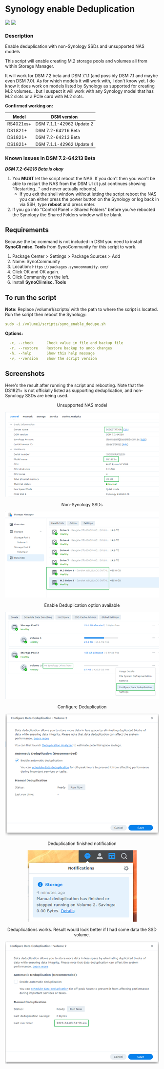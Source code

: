 # Synology enable Deduplication

<a href="https://github.com/007revad/Synology_enable_Deduplication/releases"><img src="https://img.shields.io/github/release/007revad/Synology_enable_Deduplication.svg"></a>
<a href="https://hits.seeyoufarm.com"><img src="https://hits.seeyoufarm.com/api/count/incr/badge.svg?url=https%3A%2F%2Fgithub.com%2F007revad%2FSynology_enable_Deduplicationh&count_bg=%2379C83D&title_bg=%23555555&icon=&icon_color=%23E7E7E7&title=hits&edge_flat=false"/></a>

### Description

Enable deduplication with non-Synology SSDs and unsupported NAS models

This script will enable creating M.2 storage pools and volumes all from within Storage Manager.

It will work for DSM 7.2 beta and DSM 7.1.1 (and possibly DSM 7.1 and maybe even DSM 7.0). As for which models it will work with, I don't know yet. I do know it does work on models listed by Synology as supported for creating M.2 volumes... but I suspect it will work with any Synology model that has M.2 slots or a PCIe card with M.2 slots.

**Confirmed working on:**

| Model        | DSM version              |
| ------------ |--------------------------|
| RS4021xs+    | DSM 7.1.1-42962 Update 2 |
| DS1821+      | DSM 7.2-64216 Beta       |
| DS1821+      | DSM 7.2-64213 Beta       |
| DS1821+      | DSM 7.1.1-42962 Update 4 |

### Known issues in DSM 7.2-64213 Beta

***DSM 7.2-64216 Beta is okay***

1. You **MUST** let the script reboot the NAS. If you don't then you won't be able to restart the NAS from the DSM UI (it just continues showing "Restarting..." and never actually reboots).
    - If you exit the shell window without letting the script reboot the NAS you can either press the power button on the Synology or log back in via SSH, type **reboot** and press enter.
2. If you go into "Control Panel > Shared Folders" before you've rebooted the Synology the Shared Folders window will be blank.

## Requirements

Because the bc command is not included in DSM you need to install **SynoCli misc. Tools** from SynoCommunity for this script to work.

1. Package Center > Settings > Package Sources > Add
2. Name: SynoCommunity
3. Location: `https://packages.synocommunity.com/`
4. Click OK and OK again.
5. Click Community on the left.
6. Install **SynoCli misc. Tools**

## To run the script
**Note:** Replace /volume1/scripts/ with the path to where the script is located.
Run the script then reboot the Synology:
```YAML
sudo -i /volume1/scripts/syno_enable_dedupe.sh
```

**Options:**
```YAML
  -c, --check      Check value in file and backup file
  -r, --restore    Restore backup to undo changes
  -h, --help       Show this help message
  -v, --version    Show the script version
```

## Screenshots

Here's the result after running the script and rebooting. Note that the DS1821+ is not officially listed as supporting deduplication, and non-Synology SSDs are being used.

<p align="center">Unsupported NAS model</p>
<p align="center"><img src="/images/0_ds1821+.png"></p>

<p align="center">Non-Synology SSDs</p>
<p align="center"><img src="/images/1_ds1821+_dedupe_nvmes.png"></p>

<p align="center">Enable Deduplication option available</p>
<p align="center"><img src="/images/3_ds1821+_dedupe_option_enabled.png"></p>

<p align="center">Configure Deduplication</p>
<p align="center"><img src="/images/4_ds1821+_dedupe_configure.png"></p>

<p align="center">Deduplication finished notification</p>
<p align="center"><img src="/images/5_ds1821+_dedupe_notification.png"></p>

<p align="center">Deduplications works. Result would look better if I had some data the SSD volume.</p>
<p align="center"><img src="/images/6_ds1821+_dedupe_works.png"></p>

